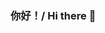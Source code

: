 ### 你好！/ Hi there 👋

<!---
0clock/0clock is a ✨ special ✨ repository because its `README.md` (this file) appears on your GitHub profile.
You can click the Preview link to take a look at your changes.
--->
